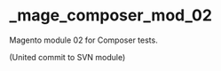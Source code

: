 _mage_composer_mod_02
=====================

Magento module 02 for Composer tests.

(United commit to SVN module)